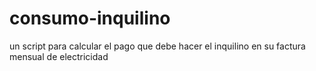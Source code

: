 # consumo-inquilino
un script para calcular el pago que debe hacer el inquilino en su factura mensual de electricidad
